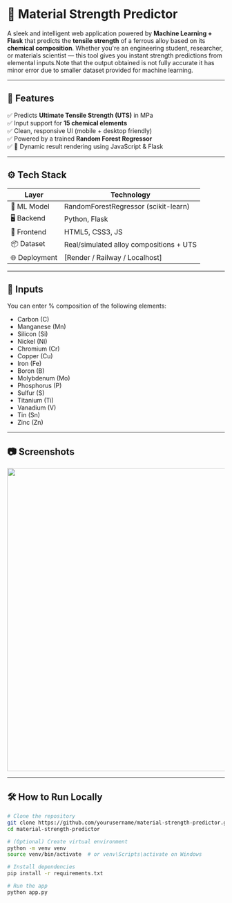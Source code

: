 # 🧪 Material Strength Predictor

A sleek and intelligent web application powered by **Machine Learning + Flask** that predicts the **tensile strength** of a ferrous alloy based on its **chemical composition**. Whether you're an engineering student, researcher, or materials scientist — this tool gives you instant strength predictions from elemental inputs.Note that the output obtained is not fully accurate it has minor error due to smaller dataset provided for machine learning.

---

## 🚀 Features

✅ Predicts **Ultimate Tensile Strength (UTS)** in MPa  
✅ Input support for **15 chemical elements**  
✅ Clean, responsive UI (mobile + desktop friendly)  
✅ Powered by a trained **Random Forest Regressor**  
✅ 🔁 Dynamic result rendering using JavaScript & Flask

---

## ⚙️ Tech Stack

| Layer         | Technology                              |
| ------------- | --------------------------------------- |
| 🧠 ML Model   | RandomForestRegressor (scikit-learn)    |
| 🖥 Backend     | Python, Flask                           |
| 💅 Frontend   | HTML5, CSS3, JS                         |
| 📦 Dataset    | Real/simulated alloy compositions + UTS |
| 🌐 Deployment | [Render / Railway / Localhost]          |

---

## 🔢 Inputs

You can enter % composition of the following elements:

- Carbon (C)
- Manganese (Mn)
- Silicon (Si)
- Nickel (Ni)
- Chromium (Cr)
- Copper (Cu)
- Iron (Fe)
- Boron (B)
- Molybdenum (Mo)
- Phosphorus (P)
- Sulfur (S)
- Titanium (Ti)
- Vanadium (V)
- Tin (Sn)
- Zinc (Zn)

---

## 📷 Screenshots

<p align="center">
  <img src="https://your-screenshot-link.com/predict.png" width="700">
</p>

---

## 🛠️ How to Run Locally

```bash
# Clone the repository
git clone https://github.com/yourusername/material-strength-predictor.git
cd material-strength-predictor

# (Optional) Create virtual environment
python -m venv venv
source venv/bin/activate  # or venv\Scripts\activate on Windows

# Install dependencies
pip install -r requirements.txt

# Run the app
python app.py
```
